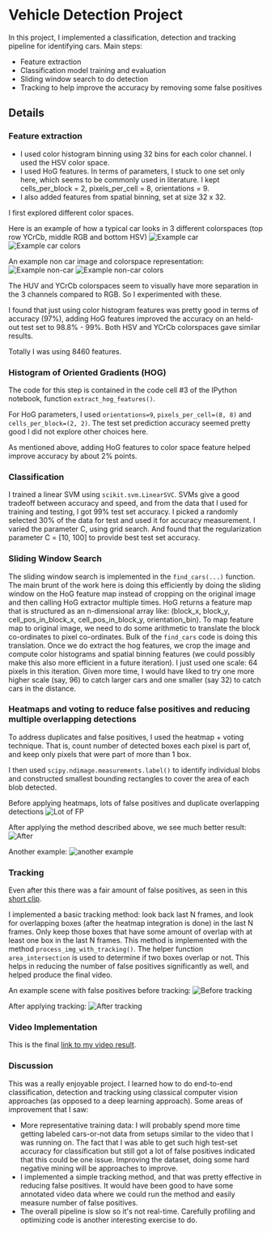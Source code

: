 # Vehicle Detection Project

[//]: # (Image References)
[CarImg]: ./images/car-example-colorspaces.png
[CarColorspace]: ./images/car-colorspaces.png
[NoncarImg]: ./images/noncar-img.png
[NoncarColorspace]: ./images/noncar-example-colorspaces.png
[BeforeTracking]: ./images/before-tracking.png
[AfterTracking]: ./images/after-tracking.png
[LotOfFP]: ./images/lot_of_fp.png
[Heatmap2]: ./images/heatmap2.png
[AfterHeatmap]: ./images/afterheatmap.png

In this project, I implemented a classification, detection and tracking pipeline for identifying cars. Main steps:
 - Feature extraction
 - Classification model training and evaluation
 - Sliding window search to do detection
 - Tracking to help improve the accuracy by removing some false positives

## Details
### Feature extraction
 - I used color histogram binning using 32 bins for each color channel. I used the HSV color space. 
 - I used HoG features. In terms of parameters, I stuck to one set only here, which seems to be commonly used in literature. I kept cells_per_block = 2, pixels_per_cell = 8, orientations = 9. 
 - I also added features from spatial binning, set at size 32 x 32.

I first explored different color spaces.

Here is an example of how a typical car looks in 3 different colorspaces (top row YCrCb, middle RGB and bottom HSV)
![Example car][CarImg]
![Example car colors][CarColorspace]

An example non car image and colorspace representation: 
![Example non-car][NoncarImg]
![Example non-car colors][NoncarColorspace]

The HUV and YCrCb colorspaces seem to visually have more separation in the 3 channels compared to RGB. So I experimented with these.

I found that just using color histogram features was pretty good in terms of accuracy (97%), adding HoG features improved the accuracy on an held-out test set to 98.8% - 99%. Both HSV and YCrCb colorspaces gave similar results.

Totally I was using 8460 features. 

### Histogram of Oriented Gradients (HOG)

The code for this step is contained in the code cell #3 of the IPython notebook, function `extract_hog_features()`.

For HoG parameters, I used `orientations=9`, `pixels_per_cell=(8, 8)` and `cells_per_block=(2, 2)`. The test set prediction accuracy seemed pretty good I did not explore other choices here. 

As mentioned above, adding HoG features to color space feature helped improve accuracy by about 2% points.

### Classification
I trained a linear SVM using `scikit.svm.LinearSVC`. SVMs give a good tradeoff between accuracy and speed, and from the data that I used for training and testing, I got 99% test set accuracy. I picked a randomly selected 30% of the data for test and used it for accuracy measurement. I varied the parameter C, using grid search. And found that the regularization parameter C = [10, 100] to provide best test set accuracy. 

### Sliding Window Search
The sliding window search is implemented in the `find_cars(...)` function. The main brunt of the work here is doing this efficiently by doing the sliding window on the HoG feature map instead of cropping on the original image and then calling HoG extractor multiple times. HoG returns a feature map that is structured as an n-dimensional array like: (block_x, block_y, cell_pos_in_block_x, cell_pos_in_block_y, orientation_bin). To map feature map to original image, we need to do some arithmetic to translate the block co-ordinates to pixel co-ordinates. Bulk of the `find_cars` code is doing this translation. Once we do extract the hog features, we crop the image and compute color histograms and spatial binning features (we could possibly make this also more efficient in a future iteration). I just used one scale: 64 pixels in this iteration. Given more time, I would have liked to try one more higher scale (say, 96) to catch larger cars and one smaller (say 32) to catch cars in the distance.

### Heatmaps and voting to reduce false positives and reducing multiple overlapping detections

To address duplicates and false positives, I used the heatmap + voting technique. That is, count number of detected boxes each pixel is part of, and keep only pixels that were part of more than 1 box. 

I then used `scipy.ndimage.measurements.label()` to identify individual blobs and constructed smallest bounding rectangles to cover the area of each blob detected.

Before applying heatmaps, lots of false positives and duplicate overlapping detections
![Lot of FP][LotOfFP]

After applying the method described above, we see much better result:
![After][Heatmap2]

Another example:
![another example][AfterHeatmap]

### Tracking
Even after this there was a fair amount of false positives, as seen in this [short clip](./videos/).

I implemented a basic tracking method: look back last N frames, and look for overlapping boxes (after the heatmap integration is done) in the last N frames. Only keep those boxes that have some amount of overlap with at least one box in the last N frames. This method is implemented with the method `process_img_with_tracking()`. The helper function `area_intersection` is used to determine if two boxes overlap or not. This helps in reducing the number of false positives significantly as well, and helped produce the final video. 

An example scene with false positives before tracking:
![Before tracking][BeforeTracking]

After applying tracking:
![After tracking][AfterTracking]

### Video Implementation

This is the final [link to my video result](./videos/project_video_out_full_tracking_1.mp4).

### Discussion

This was a really enjoyable project. I learned how to do end-to-end classification, detection and tracking using classical computer vision approaches (as opposed to a deep learning approach). Some areas of improvement that I saw:
 - More representative training data: I will probably spend more time getting labeled cars-or-not data from setups similar to the video that I was running on. The fact that I was able to get such high test-set accuracy for classification but still got a lot of false positives indicated that this could be one issue. Improving the dataset, doing some hard negative mining will be approaches to improve.
 - I implemented a simple tracking method, and that was pretty effective in reducing false positives. It would have been good to have some annotated video data where we could run the method and easily measure number of false positives.
 - The overall pipeline is slow so it's not real-time. Carefully profiling and optimizing code is another interesting exercise to do.

